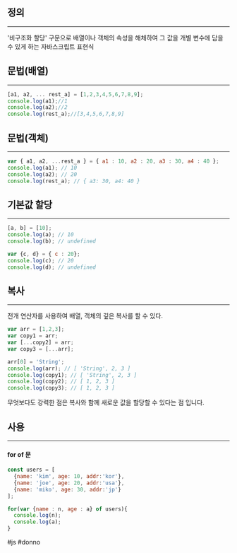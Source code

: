 ## 정의
---
'비구조화 할당' 구문으로 배열이나 객체의 속성을 해체하여 그 값을 개별 변수에 담을 수 있게 하는 자바스크립트 표현식

## 문법(배열)
---
```javascript
[a1, a2, ... rest_a] = [1,2,3,4,5,6,7,8,9];
console.log(a1);//1
console.log(a2);//2
console.log(rest_a);//[3,4,5,6,7,8,9]
```

## 문법(객체)
---
```javascript
var { a1, a2, ...rest_a } = { a1 : 10, a2 : 20, a3 : 30, a4 : 40 };
console.log(a1); // 10
console.log(a2); // 20
console.log(rest_a); // { a3: 30, a4: 40 }
```

## 기본값 할당
---
```javascript
[a, b] = [10];
console.log(a); // 10
console.log(b); // undefined

var {c, d} = { c : 20};
console.log(c); // 20
console.log(d); // undefined
```

## 복사
---
전개 연산자를 사용하여 배열, 객체의 깊은 복사를 할 수 있다.
```javascript
var arr = [1,2,3];
var copy1 = arr;
var [...copy2] = arr;
var copy3 = [...arr];

arr[0] = 'String';
console.log(arr); // [ 'String', 2, 3 ]
console.log(copy1); // [ 'String', 2, 3 ]
console.log(copy2); // [ 1, 2, 3 ]
console.log(copy3); // [ 1, 2, 3 ]
```
무엇보다도 강력한 점은 복사와 함께 새로운 값을 할당할 수 있다는 점 입니다.

## 사용
---
#### for of 문
```javascript
const users = [
  {name: 'kim', age: 10, addr:'kor'},
  {name: 'joe', age: 20, addr:'usa'},
  {name: 'miko', age: 30, addr:'jp'}
];

for(var {name : n, age : a} of users){
  console.log(n);
  console.log(a);
}
```

#js 
#donno
